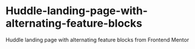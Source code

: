 # Huddle-landing-page-with-alternating-feature-blocks
Huddle landing page with alternating feature blocks from Frontend Mentor
